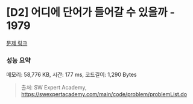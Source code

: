 # [D2] 어디에 단어가 들어갈 수 있을까 - 1979 

[문제 링크](https://swexpertacademy.com/main/code/problem/problemDetail.do?contestProbId=AV5PuPq6AaQDFAUq) 

### 성능 요약

메모리: 58,776 KB, 시간: 177 ms, 코드길이: 1,290 Bytes



> 출처: SW Expert Academy, https://swexpertacademy.com/main/code/problem/problemList.do